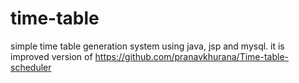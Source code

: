 # time-table
simple time table generation system using java, jsp and mysql.
it is improved version of https://github.com/pranavkhurana/Time-table-scheduler
